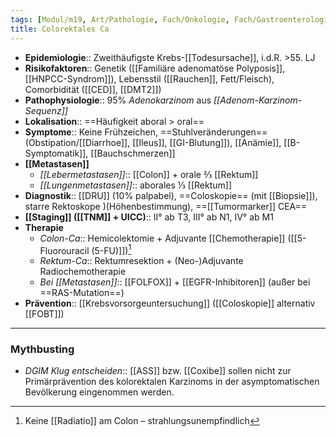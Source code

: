 ```yaml
---
tags: [Modul/m19, Art/Pathologie, Fach/Onkologie, Fach/Gastroenterologie, Art/Pathologie, Mythbusting/DGIM-Klug-entscheiden]
title: Colorektales Ca
---
```

- **Epidemiologie**:: Zweithäufigste Krebs-[[Todesursache]], i.d.R. >55. LJ
- **Risikofaktoren**:: Genetik ([[Familiäre adenomatöse Polyposis]], [[HNPCC-Syndrom]]), Lebensstil ([[Rauchen]], Fett/Fleisch), Comorbidität ([[CED]], [[DMT2]])
- **Pathophysiologie**:: 95% *Adenokarzinom* aus *[[Adenom-Karzinom-Sequenz]]*
- **Lokalisation**:: ==Häufigkeit aboral > oral==
- **Symptome**:: Keine Frühzeichen, ==Stuhlveränderungen== (Obstipation/[[Diarrhoe]], [[Ileus]], [[GI-Blutung]]), [[Anämie]], [[B-Symptomatik]], [[Bauchschmerzen]]
- **[[Metastasen]]**
	- *[[Lebermetastasen]]*:: [[Colon]] + orale ⅔ [[Rektum]] 
	- *[[Lungenmetastasen]]*:: aborales ⅓ [[Rektum]]
- **Diagnostik**:: [[DRU]] (10% palpabel), ==Coloskopie== (mit [[Biopsie]]), starre Rektoskope )(Höhenbestimmung), ==[[Tumormarker]] CEA==
- **[[Staging]] ([[TNM]] + UICC)**:: II° ab T3, III° ab N1, IV° ab M1
- **Therapie**
	- *Colon-Ca*:: Hemicolektomie + Adjuvante [[Chemotherapie]] ([[5-Fluorouracil (5-FU)]])[^1]
	- *Rektum-Ca*:: Rektumresektion + (Neo-)Adjuvante Radiochemotherapie
	- *Bei [[Metastasen]]*:: [[FOLFOX]] + [[EGFR-Inhibitoren]] (außer bei ==RAS-Mutation==)
- **Prävention**:: [[Krebsvorsorgeuntersuchung]] ([[Coloskopie]] alternativ [[FOBT]])
---
### Mythbusting
- *DGIM Klug entscheiden*:: [[ASS]] bzw. [[Coxibe]] sollen nicht zur Primärprävention des kolorektalen Karzinoms in der asymptomatischen Bevölkerung eingenommen werden.

[^1]: Keine [[Radiatio]] am Colon – strahlungsunempfindlich